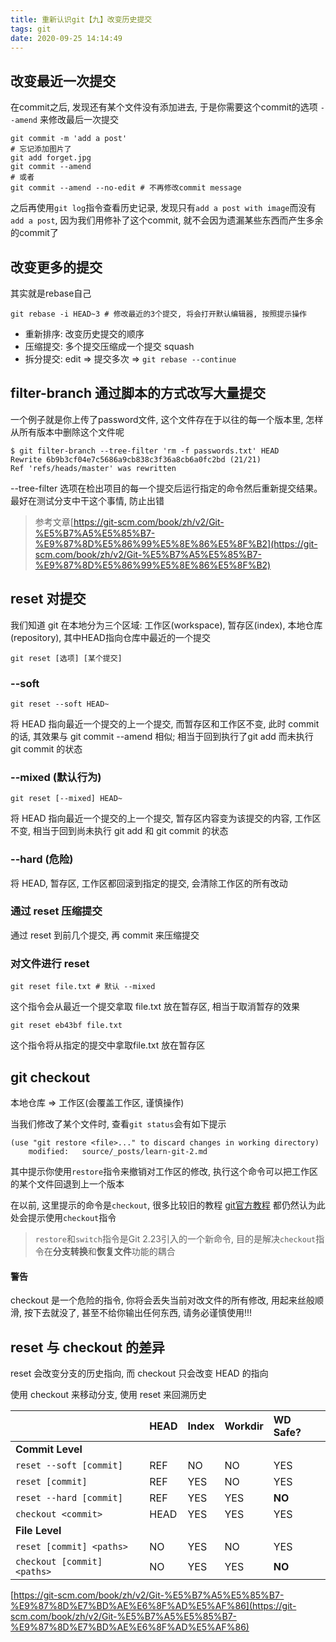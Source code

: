 ```yaml
---
title: 重新认识git【九】改变历史提交
tags: git
date: 2020-09-25 14:14:49
---
```


## 改变最近一次提交
在commit之后, 发现还有某个文件没有添加进去, 于是你需要这个commit的选项 `--amend` 来修改最后一次提交

```
git commit -m 'add a post'
# 忘记添加图片了
git add forget.jpg
git commit --amend
# 或者
git commit --amend --no-edit # 不再修改commit message
```

之后再使用`git log`指令查看历史记录, 发现只有`add a post with image`而没有`add a post`, 因为我们用修补了这个commit, 就不会因为遗漏某些东西而产生多余的commit了

## 改变更多的提交
其实就是rebase自己
```
git rebase -i HEAD~3 # 修改最近的3个提交, 将会打开默认编辑器, 按照提示操作
```

- 重新排序: 改变历史提交的顺序
- 压缩提交: 多个提交压缩成一个提交 squash
- 拆分提交: edit => 提交多次 => `git rebase --continue`

## filter-branch 通过脚本的方式改写大量提交
一个例子就是你上传了password文件, 这个文件存在于以往的每一个版本里, 怎样从所有版本中删除这个文件呢
```
$ git filter-branch --tree-filter 'rm -f passwords.txt' HEAD
Rewrite 6b9b3cf04e7c5686a9cb838c3f36a8cb6a0fc2bd (21/21)
Ref 'refs/heads/master' was rewritten
```
--tree-filter 选项在检出项目的每一个提交后运行指定的命令然后重新提交结果。最好在测试分支中干这个事情, 防止出错

> 参考文章[https://git-scm.com/book/zh/v2/Git-%E5%B7%A5%E5%85%B7-%E9%87%8D%E5%86%99%E5%8E%86%E5%8F%B2](https://git-scm.com/book/zh/v2/Git-%E5%B7%A5%E5%85%B7-%E9%87%8D%E5%86%99%E5%8E%86%E5%8F%B2)

## reset 对提交
我们知道 git 在本地分为三个区域: 工作区(workspace), 暂存区(index), 本地仓库(repository), 其中HEAD指向仓库中最近的一个提交
```
git reset [选项] [某个提交]
```
### --soft
```
git reset --soft HEAD~
```
将 HEAD 指向最近一个提交的上一个提交, 而暂存区和工作区不变, 此时 commit 的话, 其效果与 git commit --amend 相似; 相当于回到执行了git add 而未执行 git commit 的状态

### --mixed (默认行为)
```
git reset [--mixed] HEAD~
```
将 HEAD 指向最近一个提交的上一个提交, 暂存区内容变为该提交的内容, 工作区不变, 相当于回到尚未执行 git add 和 git commit 的状态

### --hard (危险)
将 HEAD, 暂存区, 工作区都回滚到指定的提交, 会清除工作区的所有改动

### 通过 reset 压缩提交
通过 reset 到前几个提交, 再 commit 来压缩提交

### 对文件进行 reset
```
git reset file.txt # 默认 --mixed 
```
这个指令会从最近一个提交拿取 file.txt 放在暂存区, 相当于取消暂存的效果

```
git reset eb43bf file.txt 
```
这个指令将从指定的提交中拿取file.txt 放在暂存区


## git checkout
本地仓库 => 工作区(会覆盖工作区, 谨慎操作)

当我们修改了某个文件时, 查看`git status`会有如下提示

```
(use "git restore <file>..." to discard changes in working directory)
    modified:   source/_posts/learn-git-2.md
```

其中提示你使用`restore`指令来撤销对工作区的修改, 执行这个命令可以把工作区的某个文件回退到上一个版本

在以前, 这里提示的命令是`checkout`, 很多比较旧的教程 [git官方教程](https://git-scm.com/book/zh/v2/Git-%E5%9F%BA%E7%A1%80-%E6%92%A4%E6%B6%88%E6%93%8D%E4%BD%9C) 都仍然认为此处会提示使用`checkout`指令

> `restore`和`switch`指令是Git 2.23引入的一个新命令, 目的是解决`checkout`指令在**分支转换**和**恢复文件**功能的耦合

#### 警告
checkout 是一个危险的指令, 你将会丢失当前对改文件的所有修改, 用起来丝般顺滑, 按下去就没了, 甚至不给你输出任何东西, 请务必谨慎使用!!!

## reset 与 checkout 的差异
reset 会改变分支的历史指向, 而 checkout 只会改变 HEAD 的指向

使用 checkout 来移动分支, 使用 reset 来回溯历史

|                             | HEAD | Index | Workdir | WD Safe? |
| :-------------------------- | :--- | :---- | :------ | :------- |
| **Commit Level**            |      |       |         |          |
| `reset --soft [commit]`     | REF  | NO    | NO      | YES      |
| `reset [commit]`            | REF  | YES   | NO      | YES      |
| `reset --hard [commit]`     | REF  | YES   | YES     | **NO**   |
| `checkout <commit>`         | HEAD | YES   | YES     | YES      |
| **File Level**              |      |       |         |          |
| `reset [commit] <paths>`    | NO   | YES   | NO      | YES      |
| `checkout [commit] <paths>` | NO   | YES   | YES     | **NO**   |

[https://git-scm.com/book/zh/v2/Git-%E5%B7%A5%E5%85%B7-%E9%87%8D%E7%BD%AE%E6%8F%AD%E5%AF%86](https://git-scm.com/book/zh/v2/Git-%E5%B7%A5%E5%85%B7-%E9%87%8D%E7%BD%AE%E6%8F%AD%E5%AF%86)

